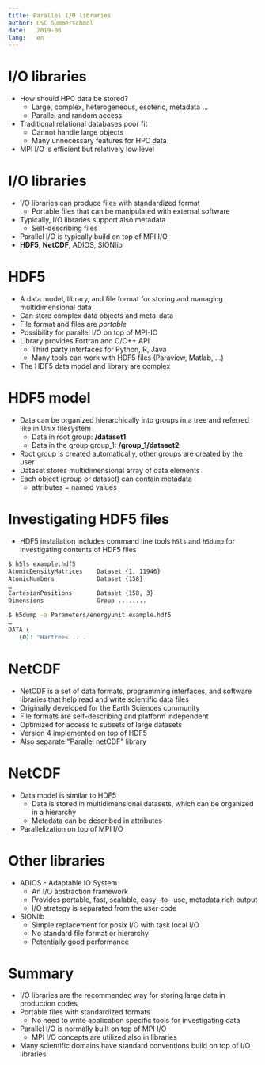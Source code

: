 ```yaml
---
title: Parallel I/O libraries 
author: CSC Summerschool
date:   2019-06
lang:   en
---
```


# I/O libraries

* How should HPC data be stored?
	- Large, complex, heterogeneous, esoteric, metadata ...
	- Parallel and random access
* Traditional relational databases poor fit
	- Cannot handle large objects
	- Many unnecessary features for HPC data
* MPI I/O is efficient but relatively low level

# I/O libraries

* I/O libraries can produce files with standardized format
	- Portable files that can be manipulated with external software
* Typically, I/O libraries support also metadata
	- Self-describing files
* Parallel I/O is typically build on top of MPI I/O
* **HDF5**, **NetCDF**, ADIOS, SIONlib

# HDF5

* A data model, library, and file format for storing and managing multidimensional data
* Can store complex data objects and meta-data
* File format and files are _portable_
* Possibility for parallel I/O on top of MPI-IO
* Library provides Fortran and C/C++ API
	- Third party interfaces for Python, R, Java
	- Many tools can work with HDF5 files (Paraview, Matlab, …)
* The HDF5 data model and library are complex

# HDF5 model
* Data can be organized hierarchically into groups in a tree and referred like in Unix filesystem
	- Data in root group: 				**/dataset1**
	- Data in the group group_1:	 **/group_1/dataset2**
* Root group is created automatically, other groups are created by the user
* Dataset stores multidimensional array of data elements
* Each object (group or dataset) can contain metadata
	- attributes = named values

# Investigating HDF5 files

* HDF5 installation includes command line tools `h5ls` and `h5dump` for investigating contents of HDF5 files

```bash
$ h5ls example.hdf5 
AtomicDensityMatrices    Dataset {1, 11946}
AtomicNumbers            Dataset {158}
…
CartesianPositions       Dataset {158, 3}
Dimensions               Group ........
```
```bash
$ h5dump -a Parameters/energyunit example.hdf5
…
DATA {
   (0): "Hartree« ....

```

# NetCDF

* NetCDF is a set of data formats, programming interfaces, and software libraries that help read and write scientific data files
* Originally developed for the Earth Sciences community
* File formats are self-describing and platform independent
* Optimized for access to subsets of large datasets
* Version 4 implemented on top of HDF5
* Also separate "Parallel netCDF" library

# NetCDF

* Data model is similar to HDF5
	- Data is stored in multidimensional datasets, which can be organized in a hierarchy
	- Metadata can be described in attributes
* Parallelization on top of MPI I/O

# Other libraries
* ADIOS - Adaptable IO System
	- An I/O abstraction framework	
	- Provides portable, fast,	 scalable, easy-­‐to-­‐use, metadata rich output
	- I/O  strategy  is  separated  from  the  user  code
* SIONlib
	- Simple replacement for posix I/O with task local I/O
	- No standard file format or hierarchy
	- Potentially good performance

# Summary
* I/O libraries are the recommended way for storing large data in production codes
* Portable files with standardized formats
	- No need to write application specific tools for investigating data
* Parallel I/O is normally built on top of MPI I/O
	-  MPI I/O concepts are utilized also in libraries
* Many scientific domains have standard conventions build on top of I/O libraries
